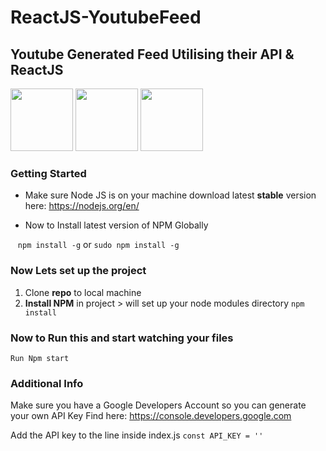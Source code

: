# ReactJS-YoutubeFeed

## Youtube Generated Feed Utilising their API & ReactJS

<img src ="http://sc5.io/blog/wp-content/uploads/2014/06/react.png" width="100px">
<img src="https://cms-assets.tutsplus.com/uploads/users/71/courses/608/preview_image/babel-1.png" width="100px">
<img src ="https://raw.githubusercontent.com/jsx-ir/logo/master/jsx.png" width="100px">

### Getting Started

* Make sure Node JS is on your machine download latest **stable** version here:
https://nodejs.org/en/

* Now to Install latest version of NPM Globally

&nbsp;&nbsp; ` npm install -g ` or ` sudo npm install -g `


### Now Lets set up the project

1. Clone **repo** to local machine
2. **Install NPM** in project > will set up your node modules directory `npm install`


### Now to **Run** this and start watching your files
` Run Npm start `


### Additional Info
Make sure you have a Google Developers Account so you can generate your own API Key
Find here: https://console.developers.google.com

Add the API key to the line inside index.js ` const API_KEY = '' `